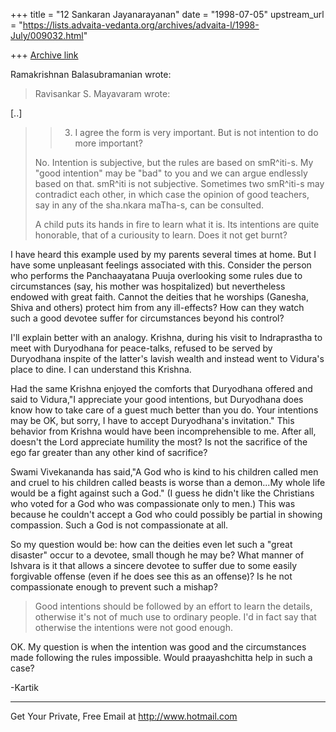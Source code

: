 +++
title = "12 Sankaran Jayanarayanan"
date = "1998-07-05"
upstream_url = "https://lists.advaita-vedanta.org/archives/advaita-l/1998-July/009032.html"

+++
[Archive link](https://lists.advaita-vedanta.org/archives/advaita-l/1998-July/009032.html)

Ramakrishnan Balasubramanian <ramakris at EROLS.COM> wrote:

>Ravisankar S. Mayavaram wrote:
>

[..]

>> 3) I agree the form is very important. But is not intention to do
more
>> important?
>
>No. Intention is subjective, but the rules are based on smR^iti-s. My
>"good intention" may be "bad" to you and we can argue endlessly based
on
>that. smR^iti is not subjective. Sometimes two smR^iti-s may contradict
>each other, in which case the opinion of good teachers, say in any of
>the sha.nkara maTha-s, can be consulted.
>
>A child puts its hands in fire to learn what it is. Its intentions are
>quite honorable, that of a curiousity to learn. Does it not get burnt?
>

I have heard this example used by my parents several times at home. But
I have some unpleasant feelings associated with this. Consider the
person who performs the Panchaayatana Puuja overlooking some rules due
to circumstances (say, his mother was hospitalized) but nevertheless
endowed with great faith. Cannot the deities that he worships (Ganesha,
Shiva and others) protect him from any ill-effects? How can they watch
such a good devotee suffer for circumstances beyond his control?

I'll explain better with an analogy. Krishna, during his visit to
Indraprastha to meet with Duryodhana for peace-talks, refused to be
served by Duryodhana inspite of the latter's lavish wealth and instead
went to Vidura's place to dine. I can understand this Krishna.

Had the same Krishna enjoyed the comforts that Duryodhana offered and
said to Vidura,"I appreciate your good intentions, but Duryodhana does
know how to take care of a guest much better than you do. Your
intentions may be OK, but sorry, I have to accept Duryodhana's
invitation." This behavior from Krishna would have been incomprehensible
to me. After all, doesn't the Lord appreciate humility the most? Is not
the sacrifice of the ego far greater than any other kind of sacrifice?

Swami Vivekananda has said,"A God who is kind to his children called men
and cruel to his children called beasts is worse than a demon...My whole
life would be a fight against such a God." (I guess he didn't like the
Christians who voted for a God who was compassionate only to men.) This
was because he couldn't accept a God who could possibly be partial in
showing compassion. Such a God is not compassionate at all.

So my question would be: how can the deities even let such a "great
disaster" occur to a devotee, small though he may be? What manner of
Ishvara is it that allows a sincere devotee to suffer due to some easily
forgivable offense (even if he does see this as an offense)? Is he not
compassionate enough to prevent such a mishap?

>Good intentions should be followed by an effort to learn the details,
>otherwise it's not of much use to ordinary people. I'd in fact say that
>otherwise the intentions were not good enough.
>

OK. My question is when the intention was good and the circumstances
made following the rules impossible. Would praayashchitta help in such a
case?

-Kartik

______________________________________________________
Get Your Private, Free Email at http://www.hotmail.com

